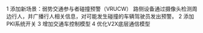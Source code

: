 1 添加新场景：弱势交通参与者碰撞预警（VRUCW）
路侧设备通过摄像头检测周边行人，并广播行人相关信息，对可能发生碰撞的车辆驾驶员发出预警。
2 添加PKI系统开关
3 增加交通车控制模型
4 优化V2X底层通信模型